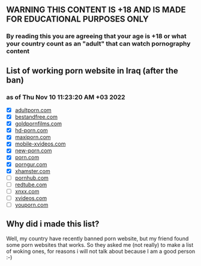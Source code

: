 ## WARNING THIS CONTENT IS +18 AND IS MADE FOR EDUCATIONAL PURPOSES ONLY
### By reading this you are agreeing that your age is +18 or what your country count as an "adult" that can watch pornography content

## List of working porn website in Iraq (after the ban)
### as of  Thu Nov 10 11:23:20 AM +03 2022
- [X] [adultporn.com](https://adultporn.com)<br/>
- [X] [bestandfree.com](https://bestandfree.com)<br/>
- [X] [goldpornfilms.com](https://goldpornfilms.com)<br/>
- [X] [hd-porn.com](https://hd-porn.com)<br/>
- [X] [maxiporn.com](https://maxiporn.com)<br/>
- [X] [mobile-xvideos.com](https://mobile-xvideos.com)<br/>
- [X] [new-porn.com](https://new-porn.com)<br/>
- [X] [porn.com](https://porn.com)<br/>
- [X] [porngur.com](https://porngur.com)<br/>
- [X] [xhamster.com](https://xhamster.com)<br/>
- [ ] [pornhub.com](https://pornhub.com)<br/>
- [ ] [redtube.com](https://redtube.com)<br/>
- [ ] [xnxx.com](https://xnxx.com)<br/>
- [ ] [xvideos.com](https://xvideos.com)<br/>
- [ ] [youporn.com](https://youporn.com)<br/>

## Why did i made this list?
Well, my country have recently banned porn website,
but my friend found some porn websites that works.
So they asked me (not really) to make a list of woking ones,
for reasons i will not talk about because I am a good person :-)
